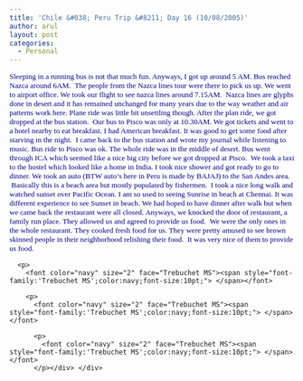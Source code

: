 ```yaml
---
title: 'Chile &#038; Peru Trip &#8211; Day 16 (10/08/2005)'
author: arul
layout: post
categories:
  - Personal
---
```

<div id="msgcns!A7680953F5FDC114!478" class="bvMsg">
  <div>
    <p>
      <font color="navy" size="2"><span style="font-family:'Trebuchet MS';color:navy;font-size:10pt;">Sleeping in a running bus is not that much fun. Anyways, I got up around 5 AM. Bus reached Nazca around 6AM. <font face="Trebuchet MS"><span> </span>The people from the Nazca lines tour were there to pick us up. We went to airport office. We took our flight to see nazca lines around 7.15AM. <span> </span>Nazca lines are glyphs done in desert and it has remained unchanged for many years due to the way weather and air patterns work here. Plane ride was little bit unsettling though. After the plan ride, we got dropped at the bus station. <span> </span>Our bus to Pisco was only at 10.30AM. We got tickets and went to a hotel nearby to eat breakfast. I had American breakfast. It was good to get some food after starving in the night. <span> </span>I came back to the bus station and wrote my journal while listening to music. Bus ride to Pisco was ok. The whole ride was in the middle of desert. Bus went through ICA which seemed like a nice big city before we got dropped at Pisco. <span> </span>We took a taxi to the hostel which looked like a home in India. I took nice shower and got ready to go to dinner. We took an auto (BTW auto’s here in Peru is made by BAJAJ) to the San Andes area. <span> </span>Basically this is a beach area but mostly populated by fishermen. <span> </span>I took a nice long walk and watched sunset over Pacific Ocean. I am so used to seeing Sunrise in beach at Chennai. It was different experience to see Sunset in beach. We had hoped to have dinner after walk but when we came back the restaurant were all closed. Anyways, we knocked the door of restaurant, a family run place. They allowed us and agreed to provide us food. <span> </span>We were the only ones in the whole restaurant. They cooked fresh food for us. They were pretty amused to see brown skinned people in their neighborhood relishing their food.<span>  </span>It was very nice of them to provide us food. </font></span></font> 
      
      <p>
        <font color="navy" size="2" face="Trebuchet MS"><span style="font-family:'Trebuchet MS';color:navy;font-size:10pt;"> </span></font> 
        
        <p>
          <font color="navy" size="2" face="Trebuchet MS"><span style="font-family:'Trebuchet MS';color:navy;font-size:10pt;"> </span></font> 
          
          <p>
            <font color="navy" size="2" face="Trebuchet MS"><span style="font-family:'Trebuchet MS';color:navy;font-size:10pt;"> </span></font>
          </p></div> </div>
